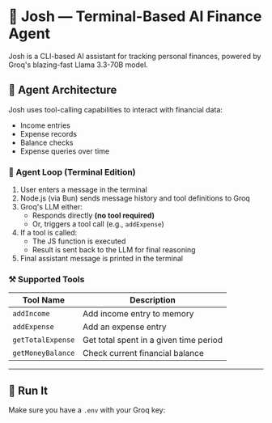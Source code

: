 # 💬 Josh — Terminal-Based AI Finance Agent

Josh is a CLI-based AI assistant for tracking personal finances, powered by Groq's blazing-fast Llama 3.3-70B model.

## 🧠 Agent Architecture

Josh uses tool-calling capabilities to interact with financial data:
- Income entries
- Expense records
- Balance checks
- Expense queries over time

### 🧩 Agent Loop (Terminal Edition)

1. User enters a message in the terminal
2. Node.js (via Bun) sends message history and tool definitions to Groq
3. Groq's LLM either:
   - Responds directly **(no tool required)**  
   - Or, triggers a tool call (e.g., `addExpense`)
4. If a tool is called:
   - The JS function is executed
   - Result is sent back to the LLM for final reasoning
5. Final assistant message is printed in the terminal

### ⚒️ Supported Tools

| Tool Name       | Description                                |
|-----------------|--------------------------------------------|
| `addIncome`     | Add income entry to memory                 |
| `addExpense`    | Add an expense entry                       |
| `getTotalExpense` | Get total spent in a given time period    |
| `getMoneyBalance` | Check current financial balance           |

---

## 🚀 Run It

Make sure you have a `.env` with your Groq key:

